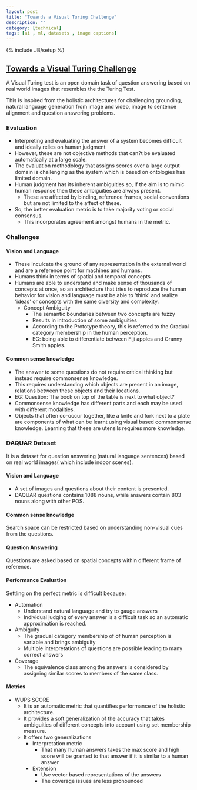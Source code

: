 ```yaml
---
layout: post
title: "Towards a Visual Turing Challenge"
description: ""
category: [technical]
tags: [ai , ml, datasets , image captions]
---
```

{% include JB/setup %}


## [Towards a Visual Turing Challenge]( http://arxiv.org/abs/1410.8027)

A Visual Turing test is an open domain task of question answering based on real world images that resembles the the Turing Test. 

This is inspired from the holistic architectures for challenging grounding, natural language generation from image and video, image to sentence alignment and question answering problems. 


### Evaluation

-	Interpreting and evaluating the answer of a system becomes difficult and ideally relies on human judgment 
-	However, these are not objective methods that can?t be evaluated automatically at a large scale. 
-	The evaluation methodology that assigns scores over a large output domain is challenging as the system which is based on ontologies has limited domain. 
-	Human judgment has its inherent ambiguities so, if the aim is to mimic human response then these ambiguities are always present. 
	- These are affected by binding, reference frames, social conventions but are not limited to the affect of these. 
-	So, the better evaluation metric is to take majority voting or social consensus.
	- This incorporates agreement amongst humans in the metric.

### Challenges 

#### Vision and Language 

- These inculcate the ground of any representation in the external world and are a reference point for machines and humans. 
- Humans think in terms of spatial and temporal concepts
- Humans are able to understand and make sense of thousands of concepts at once, so an architecture that tries to reproduce the human behavior for vision and language must be able to 'think' and realize 'ideas' or concepts with the same diversity and complexity. 
	- Concept Ambiguity 
		- The semantic boundaries between two concepts are fuzzy 
		- Results in introduction of some ambiguities
		- According to the Prototype theory, this is referred to the Gradual category membership in the human perception. 
		- EG: being able to differentiate between Fiji apples and Granny Smith apples. 

#### Common sense knowledge 

-	The answer to some questions do not require critical thinking but instead require commonsense knowledge. 
-	This requires understanding which objects are present in an image, relations between these objects and their locations. 
-	EG: Question: The book on top of the table is next to what object?
-	Commonsense knowledge has different parts and each may be used with different modalities. 
-	Objects that often co-occur together, like a knife and fork next to a plate are components of what can be learnt using visual based commonsense knowledge. Learning that these are utensils requires more knowledge. 

### DAQUAR Dataset

It is a dataset for question answering (natural language sentences) based on real world images( which include indoor scenes).

#### Vision and Language 

-	A set of images and questions about their content is presented. 
-	DAQUAR questions contains 1088 nouns, while answers contain 803 nouns along with other POS. 



#### Common sense knowledge 

Search space can be restricted based on understanding non-visual cues from the questions. 

#### Question Answering 

Questions are asked based on spatial concepts within different frame of reference. 

#### Performance Evaluation 

Settling on the perfect metric is difficult because:

- Automation 
	- Understand natural language and try to gauge answers
	- Individual judging of every answer is a difficult task so an automatic approximation is reached.
- Ambiguity 
	- The gradual category membership of of human perception is variable and brings ambiguity
	- Multiple interpretations of questions are possible leading to many correct answers
- Coverage
	- The equivalence class among the answers is considered by assigning similar scores to members of the same class.

#### Metrics 

-	WUPS SCORE
	- It is an automatic metric that quantifies performance of the holistic architecture.
	- It provides a soft generalization of the accuracy that takes ambiguities of different concepts into account using set membership measure. 
	- It offers two generalizations
		- Interpretation metric 
			- That many human answers takes the max score and high score will be granted to that answer if it is similar to a human answer
		- Extension
			- Use vector based representations of the answers 
			- The coverage issues are less pronounced 
